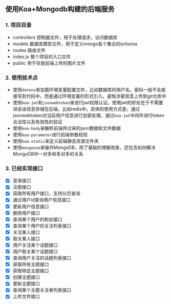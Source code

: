 ## 使用Koa+Mongodb构建的后端服务

### 1. 项目目录

- controllers 控制器文件，用于处理请求，访问数据库
- models 数据库模型文件，用于定义mongo各个集合的schema
- routes 路由文件
- index.js 整个项目的入口文件
- public 用于存放前端上传的图片文件
  
### 2. 使用技术点
- 使用`dotenv`来加载环境变量配置文件，比如数据库的用户名，密码一般不会直接写到代码中，而是通过环境变量的形式引入。避免涉密信息上传到git仓库中
- 使用`koa-jwt`和`jsonwebtoken`来进行jwt权限认证。使用jwt的好处在于不需要讲会话信息存储在后端，比如redis中。具体的使用方式是，通过jsonwebtoken对当前用户信息进行加密处理，通过`koa-jwt`中间件进行token合法性以及有效性的验证
- 使用`koa-body`来解析前端传过来的json数据和文件数据
- 使用`koa-parameter`进行前端参数校验
- 使用`koa-static`来定义前端静态资源文件夹
- 使用`mongoose`来操作MongoDB，除了基础的增删改查，还包含如何解决MongoDB中一对多和多对多的关系

### 3. 已经实现接口
- [x] 登录接口
- [x] 注册接口
- [x] 获取所有用户接口，支持分页查询
- [x] 通过用户id查询用户信息接口
- [x] 更新用户信息接口
- [x] 删除用户接口
- [x] 查询某个用户的粉丝接口
- [x] 查询某个用户的关注列表接口
- [x] 关注某人接口
- [x] 取关某人接口
- [x] 用户关注某个话题接口
- [x] 用户取关某个话题接口
- [x] 查询用户关注的话题列表接口
- [x] 获取所有主题接口
- [x] 获取特定主题接口
- [x] 创建主题接口
- [x] 更新主题接口
- [x] 查询某个主题关注者列表接口
- [x] 上传文件接口